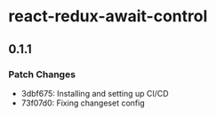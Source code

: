 # react-redux-await-control

## 0.1.1

### Patch Changes

- 3dbf675: Installing and setting up CI/CD
- 73f07d0: Fixing changeset config
